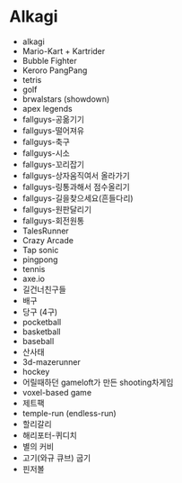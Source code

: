 # Alkagi

- alkagi
- Mario-Kart + Kartrider
- Bubble Fighter
- Keroro PangPang
- tetris
- golf
- brwalstars (showdown)
- apex legends
- fallguys-공옮기기
- fallguys-떨어져유
- fallguys-축구
- fallguys-시소
- fallguys-꼬리잡기
- fallguys-상자움직여서 올라가기
- fallguys-링통과해서 점수올리기
- fallguys-길을찾으세요(흔들다리)
- fallguys-원판달리기
- fallguys-회전원통
- TalesRunner
- Crazy Arcade
- Tap sonic
- pingpong
- tennis
- axe.io
- 길건너친구들
- 배구
- 당구 (4구)
- pocketball
- basketball
- baseball
- 산사태
- 3d-mazerunner
- hockey
- 어릴때하던 gameloft가 만든 shooting차게임
- voxel-based game
- 제트팩
- temple-run (endless-run)
- 할리갈리
- 해리포터-퀴디치
- 별의 커비
- 고기(와규 큐브) 굽기
- 핀저볼
